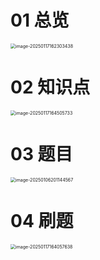 # 01 总览

<img src="https://cvp.oss-cn-shanghai.aliyuncs.com/202501171623490.png" alt="image-20250117162303438" style="zoom:50%;" />



# 02 知识点

<img src="https://cvp.oss-cn-shanghai.aliyuncs.com/202501171645217.png" alt="image-20250117164505733" style="zoom:50%;" />



# 03 题目

<img src="https://cvp.oss-cn-shanghai.aliyuncs.com/202501062011618.png" alt="image-20250106201144567" style="zoom:50%;" />



# 04 刷题

<img src="https://cvp.oss-cn-shanghai.aliyuncs.com/202501171640742.png" alt="image-20250117164057638" style="zoom:50%;" />

